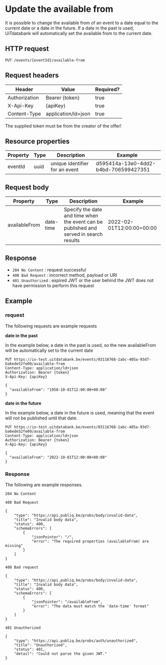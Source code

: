 ---
---

# Update the available from

It is possible to change the available from of an event to a date equal to the current date or a date in the future. 
If a date in the past is used, UiTdatabank will automatically set the available from to the current date.


## HTTP request

```
PUT /events/{eventId}/available-from
```

## Request headers

| Header        | Value            | Required? |
| ------------- | ---------------- | --------- |
| Authorization | Bearer {token}   | true      |
| X-Api-Key     | {apiKey}         | true      |
| Content-Type  | application/ld+json | true |

The supplied token must be from the creator of the offer!

## Resource properties

| Property	| Type | Description | Example |
|--|--|--|--|
| eventId	| uuid | unique identifier for an event | d595414a-13e0-4dd2-b4bd-706599427351 |

## Request body

| Property	| Type | Description | Example |
|--|--|--|--|
| availableFrom | date-time | Specify the date and time when the event can be published and served in search results | 2022-02-01T12:00:00+00:00 |

## Response

* `204 No Content` : request successful
* `400 Bad Request` : incorrect method, payload or URI
* `401 Unauthorized` : expired JWT or the user behind the JWT does not have permission to perform this request

## Example

### request

The following requests are example requests


**date in the past**

In the example below, a date in the past is used, so the new availableFrom will be automatically set to the current date
```
PUT https://io-test.uitdatabank.be/events/03116768-1abc-405a-93d7-ba6ede52fe09/available-from
Content-Type: application/ld+json
Authorization: Bearer {token}
X-Api-Key: {apiKey}

{
  "availableFrom": "1950-10-01T12:00:00+00:00"
}
```

**date in the future**

In the example below, a date in the future is used, meaning that the event will not be published until that date.
```
PUT https://io-test.uitdatabank.be/events/03116768-1abc-405a-93d7-ba6ede52fe09/available-from
Content-Type: application/ld+json
Authorization: Bearer {token}
X-Api-Key: {apiKey}

{
  "availableFrom": "2022-10-01T12:00:00+00:00"
}
```



### Response

The following are example responses.

```
204 No Content
```

```
400 Bad Request

{
    "type": "https://api.publiq.be/probs/body/invalid-data",
    "title": "Invalid body data",
    "status": 400,
    "schemaErrors": [
        {
            "jsonPointer": "/",
            "error": "The required properties (availableFrom) are missing"
        }
    ]
}
```

```
400 Bad request

{
    "type": "https://api.publiq.be/probs/body/invalid-data",
    "title": "Invalid body data",
    "status": 400,
    "schemaErrors": [
        {
            "jsonPointer": "/availableFrom",
            "error": "The data must match the 'date-time' format"
        }
    ]
}
```

```
401 Unauthorized

{
    "type": "https://api.publiq.be/probs/auth/unauthorized",
    "title": "Unauthorized",
    "status": 401,
    "detail": "Could not parse the given JWT."
}
```

